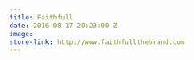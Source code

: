 ```yaml
---
title: Faithfull
date: 2016-08-17 20:23:00 Z
image: 
store-link: http://www.faithfullthebrand.com
---
```


